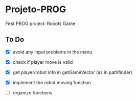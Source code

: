# Projeto-PROG
First PROG project: Robots Game

## To Do
- [x] avoid any input problems in the menu
- [x] check if player move is valid
- [x] get player/robot info in getGameVector (as in pathfinder) 
- [x] implement the robot moving function
- [ ] organize functions






